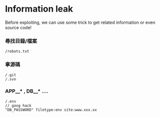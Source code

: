 # Information leak  
Before exploiting, we can use some trick to get related information or even source code!  
  
### 尋找目錄/檔案  
```
/robots.txt
```  
  
### 拿源碼
```
/.git  
/.svn
```

### APP__* , DB__* ....
```
/.env
// goog hack
"DB_PASSWORD" filetype:env site:www.xxx.xx
```
